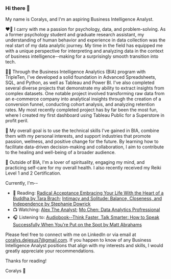 ### Hi there 👋

My name is Coralys, and I'm an aspiring Business Intelligence Analyst. 

❤️‍🔥 I carry with me a passion for psychology, data, and problem-solving. As a former psychology student and graduate research assistant, my understanding of human behavior and experience in data collection was the real start of my data analytic journey. My time in the field has equipped me with a unique perspective for interpreting and analyzing data in the context of business intelligence--making for a surprisingly smooth transition into tech. 


👩‍💻 Through the Business Intelligence Analytics (BIA) program with TripleTen, I've developed a solid foundation in Advanced Spreadsheets, SQL, and Python, as well as Tableau and Power BI. I've also completed several diverse projects that demonstrate my ability to extract insights from complex datasets. One notable project involved transforming raw data from an e-commerce company into analytical insights through the creation of a conversion funnel, conducting cohort analysis, and analyzing retention rates. My most recently completed project has by far been the most fun, where I created my first dashboard using Tableau Public for a Superstore in profit peril. 


🥅 My overall goal is to use the technical skills I've gained in BIA, combine them with my personal interests, and support industries that promote passion, wellness, and positive change for the future. By learning how to facilitate data-driven decision-making and collaboration, I aim to contribute to the healing and well-being of a broader audience. 


🙏 Outside of BIA, I'm a lover of spirituality, engaging my mind, and practicing self-care for my overall health. I also recently received my Reiki Level 1 and 2 Certification. 


Currently, I'm--
- 📖 Reading: [Radical Acceptance Embracing Your Life With the Heart of a Buddha by Tara Brach](https://www.tarabrach.com/books/radical-acceptance/); [Intimacy and Solitude: Balance, Closeness, and Independence by Stephanie Dowrick](https://www.amazon.com/Intimacy-Solitude-Balance-Closeness-Independence/dp/0393313611)
- 📺 Watching: [Alex The Analyst](https://www.youtube.com/@AlexTheAnalyst); [Mo Chen: Data Analytics Profressional](https://www.youtube.com/@mo-chen)
- 🎧 Listening to: [Audiobook--Think Faster, Talk Smarter: How to Speak Successfully When You're Put on the Spot by Matt Abrahams](https://open.spotify.com/show/4XNUzmGAPtxyrXtXhrVOd3?si=439b19186e124ff9)


Please feel free to connect with me on LinkedIn or via email at [coralys.dejesus7@gmail.com](coralys.dejesus7@gmail.com). If you happen to know of any Business Intelligence Analyst positions that align with my interests and skills, I would greatly appreciate your recommendations.

Thanks for reading!

Coralys 💚
